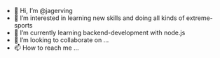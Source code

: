 - 👋 Hi, I’m @jagerving
- 👀 I’m interested in learning new skills and doing all kinds of extreme-sports
- 🌱 I’m currently learning backend-development with node.js
- 💞️ I’m looking to collaborate on ...
- 📫 How to reach me ...

<!---
jagerving/jagerving is a ✨ special ✨ repository because its `README.md` (this file) appears on your GitHub profile.
You can click the Preview link to take a look at your changes.
--->
